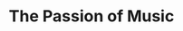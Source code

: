 ---
pid: LLP481
title: The Passion of Music
location_transcription: Central Park
zipcode: 
outside_phl: 
neighborhood: 
age: '12'
age_range: 6-13
instagram: 
image_file_name: LLP_481.jpg
proposal_transcription: 
topic: Music
topic_summary: '0'
type: Sculpture Statue
keywords_other: speakers, sheet music, eighth notes
credit: William Tejada
image_labels: 
twitter: 
facebook: 
permalink: "/monuments/llp481/"
layout: item-page
---